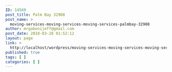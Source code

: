 ```yaml
---
ID: 14569
post_title: Palm Bay 32908
post_name: >
  moving-services-moving-services-moving-services-palmbay-32908
author: mrgabonijeff@gmail.com
post_date: 2018-03-28 01:52:12
layout: page
link: >
  http://localhost/wordpress/moving-services-moving-services-moving-services-palmbay-32908/
published: true
tags: [ ]
categories: [ ]
---
```

